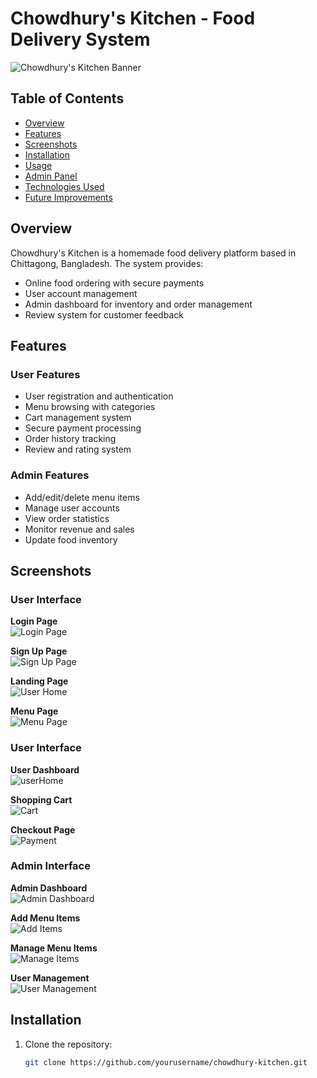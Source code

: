 # Chowdhury's Kitchen - Food Delivery System

![Chowdhury's Kitchen Banner](https://via.placeholder.com/800x200?text=Chowdhury's+Kitchen+Banner)

## Table of Contents
- [Overview](#overview)
- [Features](#features)
- [Screenshots](#screenshots)
- [Installation](#installation)
- [Usage](#usage)
- [Admin Panel](#admin-panel)
- [Technologies Used](#technologies-used)
- [Future Improvements](#future-improvements)

## Overview
Chowdhury's Kitchen is a homemade food delivery platform based in Chittagong, Bangladesh. The system provides:
- Online food ordering with secure payments
- User account management
- Admin dashboard for inventory and order management
- Review system for customer feedback

## Features

### User Features
- User registration and authentication
- Menu browsing with categories
- Cart management system
- Secure payment processing
- Order history tracking
- Review and rating system

### Admin Features
- Add/edit/delete menu items
- Manage user accounts
- View order statistics
- Monitor revenue and sales
- Update food inventory

## Screenshots

### User Interface

**Login Page**  
![Login Page](https://i.ibb.co.com/CK2cD0qN/login.png)

**Sign Up Page**  
![Sign Up Page](https://i.ibb.co.com/d4R4RQvq/signUp.png)

**Landing Page**  
![User Home](https://i.ibb.co.com/Y7dRsSkp/Home1.jpg)

**Menu Page**  
![Menu Page](https://i.ibb.co.com/XkdLN1cp/Menu1.jpg)

### User Interface

**User Dashboard**   
![userHome](https://i.ibb.co.com/hqkZYXn/userHome.png)

**Shopping Cart**  
![Cart](https://i.ibb.co.com/S4SDHjjd/MyCart.png)

**Checkout Page**  
![Payment](https://i.ibb.co.com/xtCR3ccQ/Payment.png)

### Admin Interface

**Admin Dashboard**  
![Admin Dashboard](https://i.ibb.co.com/v5929mM/admin-Home.png)

**Add Menu Items**  
![Add Items](https://i.ibb.co.com/Y4gFqR8w/AddItems.png)

**Manage Menu Items**  
![Manage Items](https://i.ibb.co.com/NdM2XSjs/Manage-Items.png)

**User Management**  
![User Management](https://i.ibb.co.com/67N6WbpD/AllUsers.png)

## Installation
1. Clone the repository:
   ```bash
   git clone https://github.com/yourusername/chowdhury-kitchen.git
